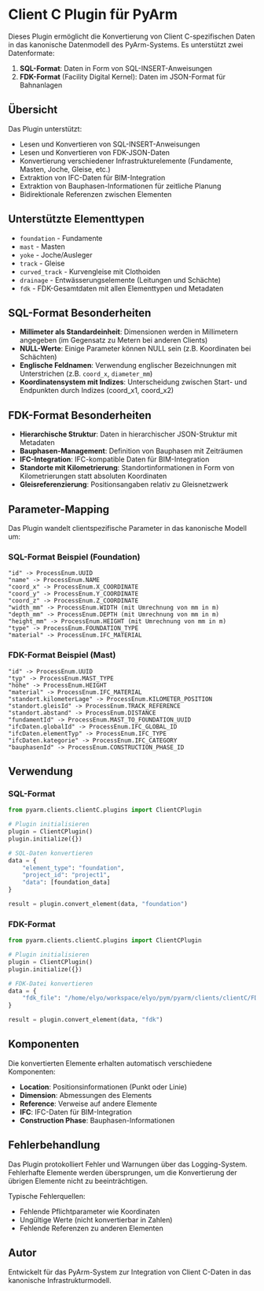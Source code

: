 # Client C Plugin für PyArm

Dieses Plugin ermöglicht die Konvertierung von Client C-spezifischen Daten in das kanonische Datenmodell des PyArm-Systems. Es unterstützt zwei Datenformate:

1. **SQL-Format**: Daten in Form von SQL-INSERT-Anweisungen
2. **FDK-Format** (Facility Digital Kernel): Daten im JSON-Format für Bahnanlagen

## Übersicht

Das Plugin unterstützt:

- Lesen und Konvertieren von SQL-INSERT-Anweisungen
- Lesen und Konvertieren von FDK-JSON-Daten
- Konvertierung verschiedener Infrastrukturelemente (Fundamente, Masten, Joche, Gleise, etc.)
- Extraktion von IFC-Daten für BIM-Integration
- Extraktion von Bauphasen-Informationen für zeitliche Planung
- Bidirektionale Referenzen zwischen Elementen

## Unterstützte Elementtypen

- `foundation` - Fundamente
- `mast` - Masten
- `yoke` - Joche/Ausleger
- `track` - Gleise
- `curved_track` - Kurvengleise mit Clothoiden
- `drainage` - Entwässerungselemente (Leitungen und Schächte)
- `fdk` - FDK-Gesamtdaten mit allen Elementtypen und Metadaten

## SQL-Format Besonderheiten

- **Millimeter als Standardeinheit**: Dimensionen werden in Millimetern angegeben (im Gegensatz zu Metern bei anderen Clients)
- **NULL-Werte**: Einige Parameter können NULL sein (z.B. Koordinaten bei Schächten)
- **Englische Feldnamen**: Verwendung englischer Bezeichnungen mit Unterstrichen (z.B. `coord_x`, `diameter_mm`)
- **Koordinatensystem mit Indizes**: Unterscheidung zwischen Start- und Endpunkten durch Indizes (coord_x1, coord_x2)

## FDK-Format Besonderheiten

- **Hierarchische Struktur**: Daten in hierarchischer JSON-Struktur mit Metadaten
- **Bauphasen-Management**: Definition von Bauphasen mit Zeiträumen
- **IFC-Integration**: IFC-kompatible Daten für BIM-Integration
- **Standorte mit Kilometrierung**: Standortinformationen in Form von Kilometrierungen statt absoluten Koordinaten
- **Gleisreferenzierung**: Positionsangaben relativ zu Gleisnetzwerk

## Parameter-Mapping

Das Plugin wandelt clientspezifische Parameter in das kanonische Modell um:

### SQL-Format Beispiel (Foundation)

```
"id" -> ProcessEnum.UUID
"name" -> ProcessEnum.NAME
"coord_x" -> ProcessEnum.X_COORDINATE
"coord_y" -> ProcessEnum.Y_COORDINATE
"coord_z" -> ProcessEnum.Z_COORDINATE
"width_mm" -> ProcessEnum.WIDTH (mit Umrechnung von mm in m)
"depth_mm" -> ProcessEnum.DEPTH (mit Umrechnung von mm in m)
"height_mm" -> ProcessEnum.HEIGHT (mit Umrechnung von mm in m)
"type" -> ProcessEnum.FOUNDATION_TYPE
"material" -> ProcessEnum.IFC_MATERIAL
```

### FDK-Format Beispiel (Mast)

```
"id" -> ProcessEnum.UUID
"typ" -> ProcessEnum.MAST_TYPE
"höhe" -> ProcessEnum.HEIGHT
"material" -> ProcessEnum.IFC_MATERIAL
"standort.kilometerLage" -> ProcessEnum.KILOMETER_POSITION
"standort.gleisId" -> ProcessEnum.TRACK_REFERENCE
"standort.abstand" -> ProcessEnum.DISTANCE
"fundamentId" -> ProcessEnum.MAST_TO_FOUNDATION_UUID
"ifcDaten.globalId" -> ProcessEnum.IFC_GLOBAL_ID
"ifcDaten.elementTyp" -> ProcessEnum.IFC_TYPE
"ifcDaten.kategorie" -> ProcessEnum.IFC_CATEGORY
"bauphasenId" -> ProcessEnum.CONSTRUCTION_PHASE_ID
```

## Verwendung

### SQL-Format

```python
from pyarm.clients.clientC.plugins import ClientCPlugin

# Plugin initialisieren
plugin = ClientCPlugin()
plugin.initialize({})

# SQL-Daten konvertieren
data = {
    "element_type": "foundation",
    "project_id": "project1",
    "data": [foundation_data]
}

result = plugin.convert_element(data, "foundation")
```

### FDK-Format

```python
from pyarm.clients.clientC.plugins import ClientCPlugin

# Plugin initialisieren
plugin = ClientCPlugin()
plugin.initialize({})

# FDK-Datei konvertieren
data = {
    "fdk_file": "/home/elyo/workspace/elyo/pym/pyarm/clients/clientC/FDK/anlagen_daten.json"
}

result = plugin.convert_element(data, "fdk")
```

## Komponenten

Die konvertierten Elemente erhalten automatisch verschiedene Komponenten:

- **Location**: Positionsinformationen (Punkt oder Linie)
- **Dimension**: Abmessungen des Elements
- **Reference**: Verweise auf andere Elemente
- **IFC**: IFC-Daten für BIM-Integration
- **Construction Phase**: Bauphasen-Informationen

## Fehlerbehandlung

Das Plugin protokolliert Fehler und Warnungen über das Logging-System. Fehlerhafte Elemente werden übersprungen, um die Konvertierung der übrigen Elemente nicht zu beeinträchtigen.

Typische Fehlerquellen:
- Fehlende Pflichtparameter wie Koordinaten
- Ungültige Werte (nicht konvertierbar in Zahlen)
- Fehlende Referenzen zu anderen Elementen

## Autor

Entwickelt für das PyArm-System zur Integration von Client C-Daten in das kanonische Infrastrukturmodell.